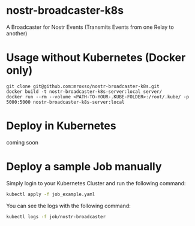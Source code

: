 # nostr-broadcaster-k8s
A Broadcaster for Nostr Events (Transmits Events from one Relay to another)

# Usage without Kubernetes (Docker only)
```
git clone git@github.com:mroxso/nostr-broadcaster-k8s.git
docker build -t nostr-broadcaster-k8s-server:local server/
docker run --rm --volume <PATH-TO-YOUR-.KUBE-FOLDER>:/root/.kube/ -p 5000:5000 nostr-broadcaster-k8s-server:local
```

# Deploy in Kubernetes
coming soon

# Deploy a sample Job manually
Simply login to your Kubernetes Cluster and run the following command:
```bash
kubectl apply -f job_example.yaml
```

You can see the logs with the following command:
```bash
kubectl logs -f job/nostr-broadcaster
```